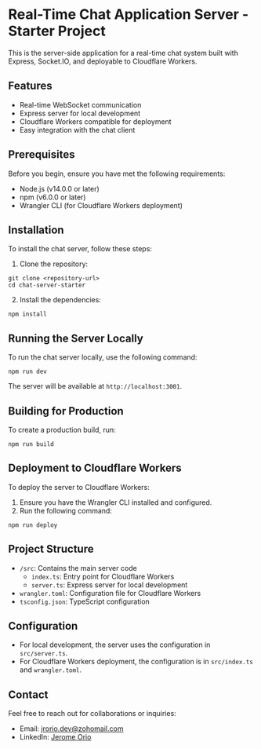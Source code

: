 # Real-Time Chat Application Server - Starter Project

This is the server-side application for a real-time chat system built with Express, Socket.IO, and deployable to Cloudflare Workers.

## Features

- Real-time WebSocket communication
- Express server for local development
- Cloudflare Workers compatible for deployment
- Easy integration with the chat client

## Prerequisites

Before you begin, ensure you have met the following requirements:

- Node.js (v14.0.0 or later)
- npm (v6.0.0 or later)
- Wrangler CLI (for Cloudflare Workers deployment)

## Installation

To install the chat server, follow these steps:

1. Clone the repository:
```
git clone <repository-url>
cd chat-server-starter
```

2. Install the dependencies:
```
npm install
```

## Running the Server Locally

To run the chat server locally, use the following command:

```
npm run dev
```

The server will be available at `http://localhost:3001`.

## Building for Production

To create a production build, run:

```
npm run build
```

## Deployment to Cloudflare Workers

To deploy the server to Cloudflare Workers:

1. Ensure you have the Wrangler CLI installed and configured.
2. Run the following command:
```
npm run deploy
```

## Project Structure

- `/src`: Contains the main server code
  - `index.ts`: Entry point for Cloudflare Workers
  - `server.ts`: Express server for local development
- `wrangler.toml`: Configuration file for Cloudflare Workers
- `tsconfig.json`: TypeScript configuration

## Configuration

- For local development, the server uses the configuration in `src/server.ts`.
- For Cloudflare Workers deployment, the configuration is in `src/index.ts` and `wrangler.toml`.

## Contact

Feel free to reach out for collaborations or inquiries:
* Email: [jrorio.dev@zohomail.com](mailto:jrorio.dev@zohomail.com)
* LinkedIn: [Jerome Orio](https://www.linkedin.com/in/jerome-orio-dev)